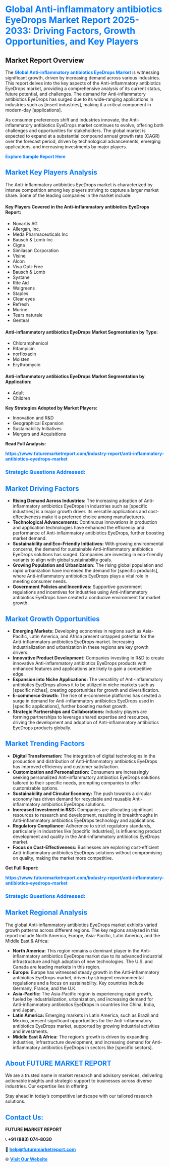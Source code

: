 <h1 style="color: #007BFF;">Global Anti-inflammatory antibiotics EyeDrops Market Report 2025-2033: Driving Factors, Growth Opportunities, and Key Players</h1>

<section id="overview">
<h2>Market Report Overview</h2>
<p>The <a href="https://www.futuremarketreport.com/industry-report/anti-inflammatory-antibiotics-eyedrops-market" style="color: #007BFF; text-decoration: none;"><strong>Global Anti-inflammatory antibiotics EyeDrops Market</strong></a> is witnessing significant growth, driven by increasing demand across various industries. This report delves into the key aspects of the Anti-inflammatory antibiotics EyeDrops market, providing a comprehensive analysis of its current status, future potential, and challenges. The demand for Anti-inflammatory antibiotics EyeDrops has surged due to its wide-ranging applications in industries such as [insert industries], making it a critical component in modern-day [applications].</p>
<p>As consumer preferences shift and industries innovate, the Anti-inflammatory antibiotics EyeDrops market continues to evolve, offering both challenges and opportunities for stakeholders. The global market is expected to expand at a substantial compound annual growth rate (CAGR) over the forecast period, driven by technological advancements, emerging applications, and increasing investments by major players.</p>
</section>

<section id="overview">
<p><a href="https://www.futuremarketreport.com/request-sample/reportId=47396" style="color: #007BFF; text-decoration: none;"><strong>Explore Sample Report Here</strong></a></p>
</section>

<section id="key-players">
<h2 style="color: #007BFF;">Market Key Players Analysis</h2>
<p>The Anti-inflammatory antibiotics EyeDrops market is characterized by intense competition among key players striving to capture a larger market share. Some of the leading companies in the market include:</p>
<h4>Key Players Covered in the Anti-inflammatory antibiotics EyeDrops Report:</h4>
<ul><li>Novartis AG</li><li>Allergan, Inc.</li><li>Meda Pharmaceuticals Inc</li><li>Bausch &amp; Lomb Inc</li><li>Cigna</li><li>Similasan Corporation</li><li>Visine</li><li>Alcon</li><li>Viva Opti-Free</li><li>Bausch &amp; Lomb</li><li>Systane</li><li>Rite Aid</li><li>Walgreens</li><li>Staples</li><li>Clear eyes</li><li>Refresh</li><li>Murine</li><li>Tears naturale</li><li>Genteal</li></ul>
<h4>Anti-inflammatory antibiotics EyeDrops Market Segmentation by Type:</h4>
<ul><li>Chloramphenicol</li><li>Rifampicin</li><li>norfloxacin</li><li>Moisten</li><li>Erythromycin</li></ul>

<h4>Anti-inflammatory antibiotics EyeDrops Market Segmentation by Application:</h4>
<ul><li>Adult</li><li>Children</li></ul>
<p><strong>Key Strategies Adopted by Market Players:</strong></p>
<ul>
<li>Innovation and R&D</li>
<li>Geographical Expansion</li>
<li>Sustainability Initiatives</li>
<li>Mergers and Acquisitions</li>
</ul>
</section>

<section>
<p><strong>Read Full Analysis: </strong></p><a href="https://www.futuremarketreport.com/industry-report/anti-inflammatory-antibiotics-eyedrops-market" style="color: #007BFF; text-decoration: none;"><strong>https://www.futuremarketreport.com/industry-report/anti-inflammatory-antibiotics-eyedrops-market</strong></a>
<h3 style="color: #007BFF;">Strategic Questions Addressed:</h3>
</section>

<section id="driving-factors">
<h2 style="color: #007BFF;">Market Driving Factors</h2>
<ul>
<li><strong>Rising Demand Across Industries:</strong> The increasing adoption of Anti-inflammatory antibiotics EyeDrops in industries such as [specific industries] is a major growth driver. Its versatile applications and cost-effectiveness make it a preferred choice among manufacturers.</li>
<li><strong>Technological Advancements:</strong> Continuous innovations in production and application technologies have enhanced the efficiency and performance of Anti-inflammatory antibiotics EyeDrops, further boosting market demand.</li>
<li><strong>Sustainability and Eco-Friendly Initiatives:</strong> With growing environmental concerns, the demand for sustainable Anti-inflammatory antibiotics EyeDrops solutions has surged. Companies are investing in eco-friendly variants to align with global sustainability goals.</li>
<li><strong>Growing Population and Urbanization:</strong> The rising global population and rapid urbanization have increased the demand for [specific products], where Anti-inflammatory antibiotics EyeDrops plays a vital role in meeting consumer needs.</li>
<li><strong>Government Policies and Incentives:</strong> Supportive government regulations and incentives for industries using Anti-inflammatory antibiotics EyeDrops have created a conducive environment for market growth.</li>
</ul>
</section>

<section id="growth-opportunities">
<h2 style="color: #007BFF;">Market Growth Opportunities</h2>
<ul>
<li><strong>Emerging Markets:</strong> Developing economies in regions such as Asia-Pacific, Latin America, and Africa present untapped potential for the Anti-inflammatory antibiotics EyeDrops market. Increasing industrialization and urbanization in these regions are key growth drivers.</li>
<li><strong>Innovative Product Development:</strong> Companies investing in R&D to create innovative Anti-inflammatory antibiotics EyeDrops products with enhanced features and applications are likely to gain a competitive edge.</li>
<li><strong>Expansion into Niche Applications:</strong> The versatility of Anti-inflammatory antibiotics EyeDrops allows it to be utilized in niche markets such as [specific niches], creating opportunities for growth and diversification.</li>
<li><strong>E-commerce Growth:</strong> The rise of e-commerce platforms has created a surge in demand for Anti-inflammatory antibiotics EyeDrops used in [specific applications], further boosting market growth.</li>
<li><strong>Strategic Partnerships and Collaborations:</strong> Industry players are forming partnerships to leverage shared expertise and resources, driving the development and adoption of Anti-inflammatory antibiotics EyeDrops products globally.</li>
</ul>
</section>

<section id="trending-factors">
<h2 style="color: #007BFF;">Market Trending Factors</h2>
<ul>
<li><strong>Digital Transformation:</strong> The integration of digital technologies in the production and distribution of Anti-inflammatory antibiotics EyeDrops has improved efficiency and customer satisfaction.</li>
<li><strong>Customization and Personalization:</strong> Consumers are increasingly seeking personalized Anti-inflammatory antibiotics EyeDrops solutions tailored to their specific needs, prompting companies to offer customizable options.</li>
<li><strong>Sustainability and Circular Economy:</strong> The push towards a circular economy has driven demand for recyclable and reusable Anti-inflammatory antibiotics EyeDrops solutions.</li>
<li><strong>Increased Investment in R&D:</strong> Companies are allocating significant resources to research and development, resulting in breakthroughs in Anti-inflammatory antibiotics EyeDrops technology and applications.</li>
<li><strong>Regulatory Compliance:</strong> Adherence to strict regulatory standards, particularly in industries like [specific industries], is influencing product development and quality in the Anti-inflammatory antibiotics EyeDrops market.</li>
<li><strong>Focus on Cost-Effectiveness:</strong> Businesses are exploring cost-efficient Anti-inflammatory antibiotics EyeDrops solutions without compromising on quality, making the market more competitive.</li>
</ul>
</section>

<section>
<p><strong>Get Full Report: </strong></p><a href="https://www.futuremarketreport.com/industry-report/anti-inflammatory-antibiotics-eyedrops-market" style="color: #007BFF; text-decoration: none;"><strong>https://www.futuremarketreport.com/industry-report/anti-inflammatory-antibiotics-eyedrops-market</strong></a>
<h3 style="color: #007BFF;">Strategic Questions Addressed:</h3>
</section>


<section id="regional-analysis">
<h2 style="color: #007BFF;">Market Regional Analysis</h2>
<p>The global Anti-inflammatory antibiotics EyeDrops market exhibits varied growth patterns across different regions. The key regions analyzed in this report include North America, Europe, Asia-Pacific, Latin America, and the Middle East & Africa:</p>
<ul>
<li><strong>North America:</strong> This region remains a dominant player in the Anti-inflammatory antibiotics EyeDrops market due to its advanced industrial infrastructure and high adoption of new technologies. The U.S. and Canada are leading markets in this region.</li>
<li><strong>Europe:</strong> Europe has witnessed steady growth in the Anti-inflammatory antibiotics EyeDrops market, driven by stringent environmental regulations and a focus on sustainability. Key countries include Germany, France, and the U.K.</li>
<li><strong>Asia-Pacific:</strong> The Asia-Pacific region is experiencing rapid growth, fueled by industrialization, urbanization, and increasing demand for Anti-inflammatory antibiotics EyeDrops in countries like China, India, and Japan.</li>
<li><strong>Latin America:</strong> Emerging markets in Latin America, such as Brazil and Mexico, present significant opportunities for the Anti-inflammatory antibiotics EyeDrops market, supported by growing industrial activities and investments.</li>
<li><strong>Middle East & Africa:</strong> The region’s growth is driven by expanding industries, infrastructure development, and increasing demand for Anti-inflammatory antibiotics EyeDrops in sectors like [specific sectors].</li>
</ul>
</section>

<footer>
<h2 style="color: #007BFF;">About FUTURE MARKET REPORT</h2>
<p>We are a trusted name in market research and advisory services, delivering actionable insights and strategic support to businesses across diverse industries. Our expertise lies in offering:</p>

<p>Stay ahead in today’s competitive landscape with our tailored research solutions.</p>

<h2 style="color: #007BFF;">Contact Us:</h2>
<p><strong>FUTURE MARKET REPORT</strong></p>
<p>📞 <strong>+91 (883) 074-8030</strong></p>
<p>📧 <strong><a href="mailto:help@futuremarketreport.com" style="color: #007BFF;">help@futuremarketreport.com</a></strong></p>
<p>🌐 <strong><a href="https://www.futuremarketreport.com/" style="color: #007BFF;">Visit Our Website</a></strong></p>
</footer>